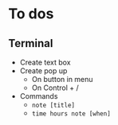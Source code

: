 # To dos

## Terminal

* Create text box
* Create pop up
  * On button in menu
  * On Control + /
* Commands
  * `note [title]`
  * `time hours note [when]`